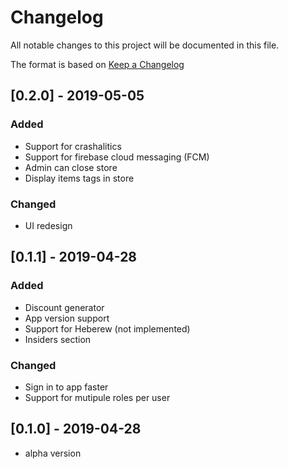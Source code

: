 # Changelog

All notable changes to this project will be documented in this file.

The format is based on [Keep a Changelog](http://keepachangelog.com/en/1.0.0/)

## [0.2.0] - 2019-05-05

### Added

- Support for crashalitics
- Support for firebase cloud messaging (FCM)
- Admin can close store
- Display items tags in store

### Changed

- UI redesign

## [0.1.1] - 2019-04-28

### Added

- Discount generator
- App version support
- Support for Heberew (not implemented)
- Insiders section

### Changed

- Sign in to app faster
- Support for mutipule roles per user

## [0.1.0] - 2019-04-28

- alpha version